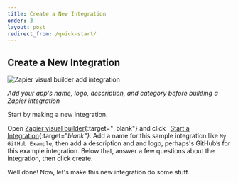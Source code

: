 ```yaml
---
title: Create a New Integration
order: 3
layout: post
redirect_from: /quick-start/
---
```


## Create a New Integration

![Zapier visual builder add integration](https://cdn.zapier.com/storage/photos/8e5c58e33571cecab478d5c7930128d5.png)

_Add your app's name, logo, description, and category before building a Zapier integration_

Start by making a new integration.

Open [Zapier visual builder](https://zapier.com/app/developer/){:target="_blank"} and click _[Start a Integration](https://zapier.com/app/developer/app/new){:target="_blank"}_. Add a name for this sample integration like `My GitHub Example`, then add a description and and logo, perhaps's GitHub’s for this example integration. Below that, answer a few questions about the integration, then click create.

Well done! Now, let's make this new integration do some stuff.